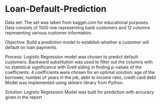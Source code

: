 # Loan-Default-Prediction
Data set: 
The set was taken from kaggel.com for educational purposes. Data consists of 1500 row representing bank customers and 12 columns representing various customer information.

Objective:
Build a prediction model to establish whether a customer will default on loan payments.

Process:
Logistic Regression model was chosen to predict default customers. 
Backward substitution was used to filter out the columns with no statistical significance with Gretl aiding in finding p-values of the coefficients.
4 coefficients were chosen for an optimal solution: age of the borrower, number of years in the job, debt to income ratio, credit card debt
Model was implemented using sklearn library from Python.

Solution: 
Logistic Regression Model was built for prediction with accuracy given in the report

